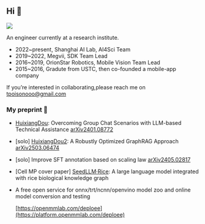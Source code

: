 ## Hi 👋

![](https://github-readme-stats.vercel.app/api?username=tpoisonooo)

An engineer currently at a research institute. 

- 2022~present, Shanghai AI Lab, AI4Sci Team
- 2019~2022, Megvii, SDK Team Lead
- 2016~2019, OrionStar Robotics, Mobile Vision Team Lead
- 2015~2016, Gradute from USTC, then co-founded a mobile-app company

If you’re interested in collaborating,please reach me on tpoisonooo@gmail.com

### My preprint 🔭

* [HuixiangDou](https://github.com/InternLM/HuixiangDou): Overcoming Group Chat Scenarios with LLM-based Technical Assistance [arXiv2401.08772](https://arxiv.org/abs/2401.08772)
* [solo] [HuixiangDou2](https://github.com/tpoisonooo/ROGRAG): A Robustly Optimized GraphRAG Approach [arXiv2503.06474](https://arxiv.org/abs/2503.06474)
* [solo] Improve SFT annotation based on scaling law [arXiv2405.02817](https://arxiv.org/abs/2405.02817)
* [Cell MP cover paper] [SeedLLM·Rice](https://www.cell.com/molecular-plant/abstract/S1674-2052(25)00172-8): A large language model integrated with rice biological knowledge graph
* A free open service for onnx/trt/ncnn/openvino model zoo and online model conversion and testing

  [https://openmmlab.com/deploee](https://platform.openmmlab.com/deploee)

